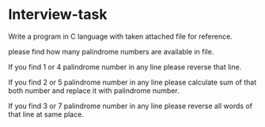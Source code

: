 # Interview-task
Write a program in C language with taken attached file for reference.

please find how many palindrome numbers are available in file.

If you find 1 or 4 palindrome number in any line please reverse that line.

If you find 2 or 5 palindrome number in any line please calculate sum of that both number and replace it with palindrome number.

If you find 3 or 7 palindrome number in any line please reverse all words of that line at same place.
